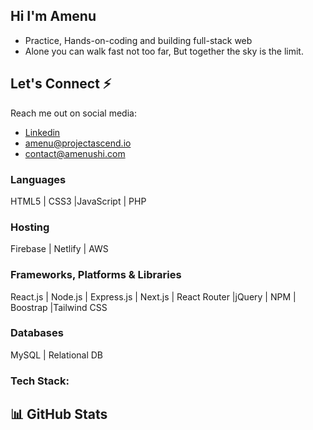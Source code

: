 ## Hi I'm Amenu
- Practice, Hands-on-coding and building full-stack web
- Alone you can walk fast not too far, But together the sky is the limit.


## Let's Connect ⚡
Reach me out on social media:
- [Linkedin](https://www.linkedin.com/in/amenu-shilbe/)
- [amenu@projectascend.io](amenu@projectascend.io)
- [contact@amenushi.com](contact@amenushi.com)

### Languages
HTML5 | CSS3 |JavaScript | PHP 

### Hosting
Firebase | Netlify | AWS 

### Frameworks, Platforms & Libraries
React.js | Node.js | Express.js | Next.js | React Router |jQuery | NPM | Boostrap |Tailwind CSS

### Databases
MySQL | Relational DB

### Tech Stack:
[](https://upload.wikimedia.org/wikipedia/commons/thumb/3/30/React_Logo_SVG.svg/1200px-React_Logo_SVG.svg.png)

[](https://upload.wikimedia.org/wikipedia/commons/thumb/d/d9/Node.js_logo.svg/590px-Node.js_logo.svg.png)

[](https://upload.wikimedia.org/wikipedia/commons/6/64/Expressjs.png)

## 📊 GitHub Stats



<!--
**Amenu-sh/Amenu-Sh** is a ✨ _special_ ✨ repository because its `README.md` (this file) appears on your GitHub profile.

Here are some ideas to get you started:

- 🔭 I’m currently working on ...
- 🌱 I’m currently learning ...
- 👯 I’m looking to collaborate on ...
- 🤔 I’m looking for help with ...
- 💬 Ask me about ...
- 📫 How to reach me: ...
- 😄 Pronouns: ...
- ⚡ Fun fact: ...

-->
